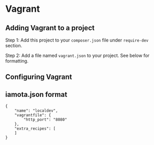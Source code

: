 # Vagrant

## Adding Vagrant to a project

Step 1:
Add this project to your `composer.json` file under `require-dev` section.

Step 2:
Add a file named `vagrant.json` to your project. See below for formatting.

## Configuring Vagrant



## iamota.json format
```
{
	"name": "localdev",
	"vagrantfile": {
		"http_port": "8080"
	},
	"extra_recipes": [
	]
}
```
